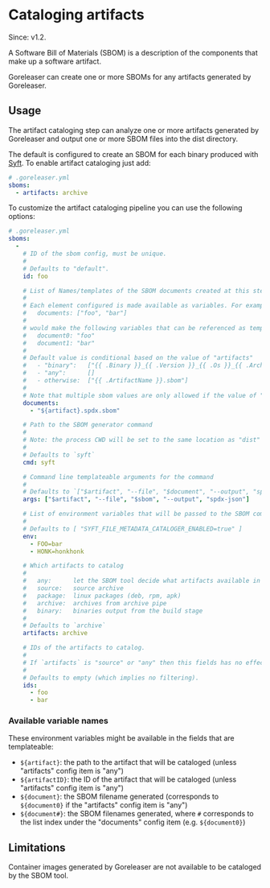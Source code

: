 # Cataloging artifacts

Since: v1.2.

A Software Bill of Materials (SBOM) is a description of the components that make up a software artifact.

Goreleaser can create one or more SBOMs for any artifacts generated by Goreleaser.

## Usage

The artifact cataloging step can analyze one or more artifacts generated by Goreleaser and output one or more
SBOM files into the dist directory.

The default is configured to create an SBOM for each binary produced with [Syft](https://github.com/anchore/syft).
To enable artifact cataloging just add:

```yaml
# .goreleaser.yml
sboms:
  - artifacts: archive
```

To customize the artifact cataloging pipeline you can use the following options:

```yaml
# .goreleaser.yml
sboms:
  -
    # ID of the sbom config, must be unique.
    #
    # Defaults to "default".
    id: foo

    # List of Names/templates of the SBOM documents created at this step (relative to the dist dir).
    #
    # Each element configured is made available as variables. For example:
    #   documents: ["foo", "bar"]
    #
    # would make the following variables that can be referenced as template keys:
    #   document0: "foo"
    #   document1: "bar"
    #
    # Default value is conditional based on the value of "artifacts"
    #   - "binary":   ["{{ .Binary }}_{{ .Version }}_{{ .Os }}_{{ .Arch }}.sbom"]
    #   - "any":      []
    #   - otherwise:  ["{{ .ArtifactName }}.sbom"]
    #
    # Note that multiple sbom values are only allowed if the value of "artifacts" is "any".
    documents:
      - "${artifact}.spdx.sbom"

    # Path to the SBOM generator command
    #
    # Note: the process CWD will be set to the same location as "dist"
    #
    # Defaults to `syft`
    cmd: syft

    # Command line templateable arguments for the command
    #
    # Defaults to `["$artifact", "--file", "$document", "--output", "spdx-json"]`
    args: ["$artifact", "--file", "$sbom", "--output", "spdx-json"]

    # List of environment variables that will be passed to the SBOM command as well as the templates.
    #
    # Defaults to [ "SYFT_FILE_METADATA_CATALOGER_ENABLED=true" ]
    env:
      - FOO=bar
      - HONK=honkhonk

    # Which artifacts to catalog
    #
    #   any:      let the SBOM tool decide what artifacts available in the cwd should be cataloged
    #   source:   source archive
    #   package:  linux packages (deb, rpm, apk)
    #   archive:  archives from archive pipe
    #   binary:   binaries output from the build stage
    #
    # Defaults to `archive`
    artifacts: archive

    # IDs of the artifacts to catalog.
    #
    # If `artifacts` is "source" or "any" then this fields has no effect.
    #
    # Defaults to empty (which implies no filtering).
    ids:
      - foo
      - bar
```

### Available variable names

These environment variables might be available in the fields that are templateable:

- `${artifact}`: the path to the artifact that will be cataloged (unless "artifacts" config item is "any")
- `${artifactID}`: the ID of the artifact that will be cataloged (unless "artifacts" config item is "any")
- `${document}`:  the SBOM filename generated (corresponds to `${document0}` if the "artifacts" config item is "any")
- `${document#}`: the SBOM filenames generated, where `#` corresponds to the list index under the "documents" config item (e.g. `${document0}`)

## Limitations

Container images generated by Goreleaser are not available to be cataloged by the SBOM tool.

